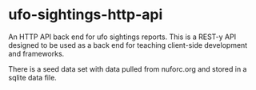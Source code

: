 # ufo-sightings-http-api
An HTTP API back end for ufo sightings reports.
This is a REST-y API designed to be used as a back end for teaching client-side development and frameworks.

There is a seed data set with data pulled from nuforc.org and stored in a sqlite data file. 

